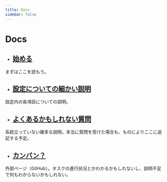 ```yaml
---
title: Docs
sidebar: false
---
```


# Docs

* ## [始める](/docs/getting-started/)
まずはここを読もう。
* ## [設定についての細かい説明](/docs/settings)
設定内の各項目についての説明。
* ## [よくあるかもしれない質問](/docs/faq/)
系統立っていない雑多な説明。本当に質問を受けた場合も、ものによりここに追記する予定。
* ## [カンバン？](https://github.com/orgs/hiyok0/projects/1/views/1)
外部ページ（GitHub）。タスクの進行状況とかわかるかもしれないし、説明不足で何もわからないかもしれない。
